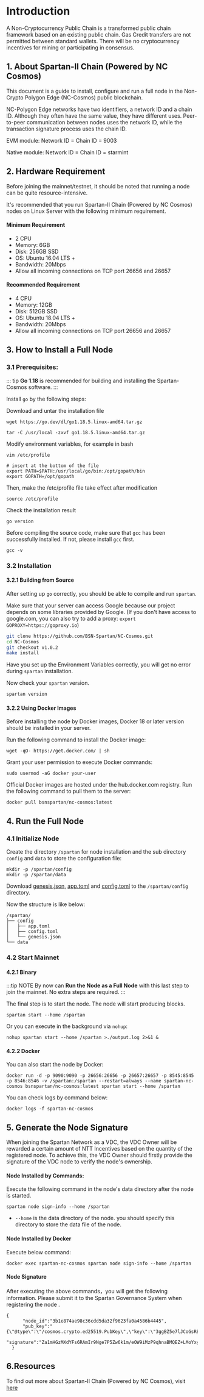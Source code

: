 

# Introduction

A Non-Cryptocurrency Public Chain is a transformed public chain framework based on an existing public chain. Gas Credit transfers are not permitted between standard wallets. There will be no cryptocurrency incentives for mining or participating in consensus.

## 1. About Spartan-II Chain (Powered by NC Cosmos)

This document is a guide to install, configure and run a full node in the Non-Crypto Polygon Edge (NC-Cosmos) public blockchain.

NC-Polygon Edge networks have two identifiers, a network ID and a chain ID. Although they often have the same value, they have different uses. Peer-to-peer communication between nodes uses the network ID, while the transaction signature process uses the chain ID.

EVM module:  Network ID = Chain ID = 9003

Native module:  Network ID = Chain ID = starmint

## 2. Hardware Requirement

Before joining the mainnet/testnet, it should be noted that running a node can be quite resource-intensive.

It's recommended that you run Spartan-II Chain (Powered by NC Cosmos) nodes on Linux Server with the following minimum requirement.

#### Minimum Requirement

- 2 CPU
- Memory: 6GB
- Disk: 256GB SSD
- OS: Ubuntu 16.04 LTS +
- Bandwidth: 20Mbps
- Allow all incoming connections on TCP port 26656 and 26657

#### Recommended Requirement

- 4 CPU
- Memory: 12GB
- Disk: 512GB SSD
- OS: Ubuntu 18.04 LTS +
- Bandwidth: 20Mbps
- Allow all incoming connections on TCP port 26656 and 26657

## 3. How to Install a Full Node

### 3.1 Prerequisites:

::: tip
**Go 1.18** is recommended for building and installing the Spartan-Cosmos software.
:::

Install `go` by the following steps:

Download and untar the installation file

```
wget https://go.dev/dl/go1.18.5.linux-amd64.tar.gz

tar -C /usr/local -zxvf go1.18.5.linux-amd64.tar.gz
```

Modify environment variables, for example in bash

```shell
vim /etc/profile

# insert at the bottom of the file
export PATH=$PATH:/usr/local/go/bin:/opt/gopath/bin
export GOPATH=/opt/gopath
```

Then, make the /etc/profile file take effect after modification

```
source /etc/profile
```

Check the installation result

```
go version
```

Before compiling the source code, make sure that `gcc` has been successfully installed. If not, please install `gcc` first.

```
gcc -v
```

### 3.2 Installation

#### 3.2.1 Building from Source
After setting up `go` correctly, you should be able to compile and run `spartan`.

Make sure that your server can access Google because our project depends on some libraries provided by Google. (If you don't have access to google.com, you can also try to add a proxy: `export GOPROXY=https://goproxy.io`)

```bash
git clone https://github.com/BSN-Spartan/NC-Cosmos.git
cd NC-Cosmos
git checkout v1.0.2
make install
```

Have you set up the Environment Variables correctly, you will get no error during `spartan` installation.

Now check your `spartan` version.

```bash
spartan version
```

#### 3.2.2 Using Docker Images


Before installing the node by Docker images, Docker 18 or later version should be installed in your server.

Run the following command to install the Docker image:

```
wget -qO- https://get.docker.com/ | sh
```

Grant your user permission to execute Docker commands:

```
sudo usermod -aG docker your-user
```


Official Docker images are hosted under the hub.docker.com registry. Run the following command to pull them to the server:

```
docker pull bsnspartan/nc-cosmos:latest
```


## 4. Run the Full Node

### 4.1 Initialize Node

Create the directory `/spartan` for node installation and the sub directory `config` and `data` to store the configuration file:

```shell
mkdir -p /spartan/config
mkdir -p /spartan/data
```

Download [genesis.json](https://github.com/BSN-Spartan/NC-Cosmos/blob/main/spartan/genesis.json), [app.toml](https://github.com/BSN-Spartan/NC-Cosmos/blob/main/spartan/app.toml) and [config.toml](https://github.com/BSN-Spartan/NC-Cosmos/blob/main/spartan/config.toml) to the `/spartan/config` directory.

Now the structure is like below:

```shell
/spartan/
├── config
│   ├── app.toml
│   ├── config.toml
│   └── genesis.json
└── data
```

### 4.2 Start Mainnet

#### 4.2.1 Binary
:::tip NOTE
By now can **Run the Node as a Full Node** with this last step to join the mainnet. No extra steps are required.
:::

The final step is to start the node. The node will start producing blocks.

```shell
spartan start --home /spartan
```
Or you can execute in the background via `nohup`:

```shell
nohup spartan start --home /spartan >./output.log 2>&1 &
```

#### 4.2.2 Docker

You can also start the node by Docker:

```shell
docker run -d -p 9090:9090 -p 26656:26656 -p 26657:26657 -p 8545:8545 -p 8546:8546 -v /spartan:/spartan --restart=always --name spartan-nc-cosmos bsnspartan/nc-cosmos:latest spartan start --home /spartan
```

You can check logs by command below:

```shell
docker logs -f spartan-nc-cosmos
```


## 5. Generate the Node Signature

When joining the Spartan Network as a VDC, the VDC Owner will be rewarded a certain amount of NTT Incentives based on the quantity of the registered node. To achieve this, the VDC Owner should firstly provide the signature of the VDC node to verify the node's ownership.

####     Node Installed by Commands:

Execute the following command in the node's data directory after the node is started.

```
spartan node sign-info --home /spartan
```

* `--home` is the data directory of the node.  you should specify this directory to store the data file of the node.

#### Node Installed by Docker

Execute below command:

```
docker exec spartan-nc-cosmos spartan node sign-info --home /spartan 
 ```
#### Node Signature

After executing the above commands，you will get the following information. Please submit it to the Spartan Governance System when registering the node .

```
{
      "node_id":"3b1e874ae98c36cdd5da32f9623fa0a4586b4445",
      "pub_key":"{\"@type\":\"/cosmos.crypto.ed25519.PubKey\",\"key\":\"3ggBZ5e7lJCoGsRE3CdNESSDv1fU8mbGDK4k8oNzJZQ=\"}",
      "signature":"Za1mHGzMXdYFs6RAmIr9Nge7P5Zw6k1m/eOW9iMzP9qhnaBMQEZ+LMoYxy+BqmZuJVxJALs2vKXcMXt5eHLtBQ=="
  }
```



## 6.Resources

To find out more about Spartan-II Chain (Powered by NC Cosmos), visit [here](https://github.com/BSN-Spartan/NC-Cosmos/tree/main/docs)

